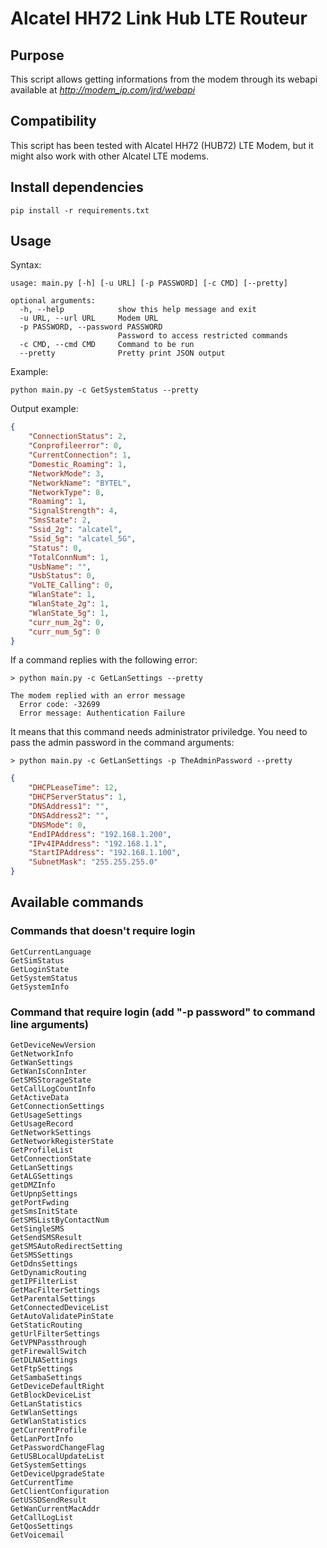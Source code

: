 
# Alcatel HH72 Link Hub LTE Routeur
## Purpose
This script allows getting informations from the modem through its webapi available at *http://modem_ip.com/jrd/webapi*

## Compatibility
This script has been tested with Alcatel HH72 (HUB72) LTE Modem, but it might also work with other Alcatel LTE modems.

## Install dependencies
```
pip install -r requirements.txt
```

## Usage
Syntax:
```
usage: main.py [-h] [-u URL] [-p PASSWORD] [-c CMD] [--pretty]

optional arguments:
  -h, --help            show this help message and exit
  -u URL, --url URL     Modem URL
  -p PASSWORD, --password PASSWORD
                        Password to access restricted commands
  -c CMD, --cmd CMD     Command to be run
  --pretty              Pretty print JSON output
```
Example:
```
python main.py -c GetSystemStatus --pretty
```
Output example:
```json
{
    "ConnectionStatus": 2,
    "Conprofileerror": 0,
    "CurrentConnection": 1,
    "Domestic_Roaming": 1,
    "NetworkMode": 3,
    "NetworkName": "BYTEL",
    "NetworkType": 8,
    "Roaming": 1,
    "SignalStrength": 4,
    "SmsState": 2,
    "Ssid_2g": "alcatel",
    "Ssid_5g": "alcatel_5G",
    "Status": 0,
    "TotalConnNum": 1,
    "UsbName": "",
    "UsbStatus": 0,
    "VoLTE_Calling": 0,
    "WlanState": 1,
    "WlanState_2g": 1,
    "WlanState_5g": 1,
    "curr_num_2g": 0,
    "curr_num_5g": 0
}
```
If a command replies with the following error:
```
> python main.py -c GetLanSettings --pretty
```
```
The modem replied with an error message
  Error code: -32699
  Error message: Authentication Failure
```
It means that this command needs administrator priviledge. You need to pass the admin password in the command arguments:
```
> python main.py -c GetLanSettings -p TheAdminPassword --pretty
```
```json
{
    "DHCPLeaseTime": 12,
    "DHCPServerStatus": 1,
    "DNSAddress1": "",
    "DNSAddress2": "",
    "DNSMode": 0,
    "EndIPAddress": "192.168.1.200",
    "IPv4IPAddress": "192.168.1.1",
    "StartIPAddress": "192.168.1.100",
    "SubnetMask": "255.255.255.0"
}
```
## Available commands
### Commands that doesn't require login
```
GetCurrentLanguage
GetSimStatus
GetLoginState
GetSystemStatus
GetSystemInfo
```

### Command that require login (add "-p password" to command line arguments)
```
GetDeviceNewVersion
GetNetworkInfo
GetWanSettings
GetWanIsConnInter
GetSMSStorageState
GetCallLogCountInfo
GetActiveData
GetConnectionSettings
GetUsageSettings
GetUsageRecord
GetNetworkSettings
GetNetworkRegisterState
GetProfileList
GetConnectionState
GetLanSettings
GetALGSettings
getDMZInfo
GetUpnpSettings
getPortFwding
getSmsInitState
GetSMSListByContactNum
GetSingleSMS
GetSendSMSResult
getSMSAutoRedirectSetting
GetSMSSettings
GetDdnsSettings
GetDynamicRouting
getIPFilterList
GetMacFilterSettings
GetParentalSettings
GetConnectedDeviceList
GetAutoValidatePinState
GetStaticRouting
getUrlFilterSettings
GetVPNPassthrough
getFirewallSwitch
GetDLNASettings
GetFtpSettings
GetSambaSettings
GetDeviceDefaultRight
GetBlockDeviceList
GetLanStatistics
GetWlanSettings
GetWlanStatistics
getCurrentProfile
GetLanPortInfo
GetPasswordChangeFlag
GetUSBLocalUpdateList
GetSystemSettings
GetDeviceUpgradeState
GetCurrentTime
GetClientConfiguration
GetUSSDSendResult
GetWanCurrentMacAddr
GetCallLogList
GetQosSettings
GetVoicemail
```
